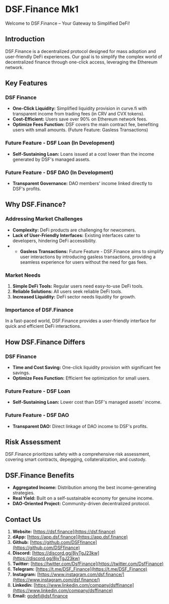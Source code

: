 # DSF.Finance Mk1

Welcome to DSF.Finance – Your Gateway to Simplified DeFi!

## Introduction

DSF.Finance is a decentralized protocol designed for mass adoption and user-friendly DeFi experiences. Our goal is to simplify the complex world of decentralized finance through one-click access, leveraging the Ethereum network.

## Key Features

### DSF Finance

- **One-Click Liquidity:** Simplified liquidity provision in curve.fi with transparent income from trading fees (in CRV and CVX tokens).
- **Cost-Efficient:** Users save over 90% on Ethereum network fees.
- **Optimize Fees Function:** DSF covers the main contract fee, benefiting users with small amounts. (Future Feature: Gasless Transactions)

### Future Feature - DSF Loan (In Development)

- **Self-Sustaining Loan:** Loans issued at a cost lower than the income generated by DSF's managed assets.

### Future Feature - DSF DAO (In Development)

- **Transparent Governance:** DAO members' income linked directly to DSF's profits.

## Why DSF.Finance?

### Addressing Market Challenges

- **Complexity:** DeFi products are challenging for newcomers.
- **Lack of User-Friendly Interfaces:** Existing interfaces cater to developers, hindering DeFi accessibility.
- - **Gasless Transactions:** Future Feature - DSF.Finance aims to simplify user interactions by introducing gasless transactions, providing a seamless experience for users without the need for gas fees.

### Market Needs

1. **Simple DeFi Tools:** Regular users need easy-to-use DeFi tools.
2. **Reliable Solutions:** All users seek reliable DeFi tools.
3. **Increased Liquidity:** DeFi sector needs liquidity for growth.

### Importance of DSF.Finance

In a fast-paced world, DSF.Finance provides a user-friendly interface for quick and efficient DeFi interactions.

## How DSF.Finance Differs

### DSF Finance

- **Time and Cost Saving:** One-click liquidity provision with significant fee savings.
- **Optimize Fees Function:** Efficient fee optimization for small users.

### Future Feature - DSF Loan

- **Self-Sustaining Loan:** Lower cost than DSF's managed assets' income.

### Future Feature - DSF DAO

- **Transparent DAO:** Direct linkage of DAO income to DSF's profits.

## Risk Assessment

DSF.Finance prioritizes safety with a comprehensive risk assessment, covering smart contracts, depegging, collateralization, and custody.

## DSF.Finance Benefits

- **Aggregated Income:** Distribution among the best income-generating strategies.
- **Real Yield:** Built on a self-sustainable economy for genuine income.
- **DAO-Oriented Project:** Community-driven decentralized protocol.

## Contact Us

1. **Website:** [https://dsf.finance](https://dsf.finance)
2. **dApp:** [https://app.dsf.finance](https://app.dsf.finance)
3. **Github:** [https://github.com/DSFfinance](https://github.com/DSFfinance)
4. **Discord:** [https://discord.gg/8jyTgJ23kw](https://discord.gg/8jyTgJ23kw)
5. **Twitter:** [https://twitter.com/DsfFinance](https://twitter.com/DsfFinance)
6. **Telegram:** [https://t.me/DSF_Finance](https://t.me/DSF_Finance)
7. **Instagram:** [https://www.instagram.com/dsf.finance/](https://www.instagram.com/dsf.finance/)
8. **Linkedin:** [https://www.linkedin.com/company/dsffinance](https://www.linkedin.com/company/dsffinance)
9. **Email:** [godefi@dsf.finance](mailto:godefi@dsf.finance)


